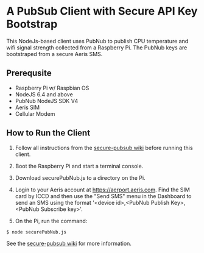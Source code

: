 # A PubSub Client with Secure API Key Bootstrap
This NodeJs-based client uses PubNub to publish CPU temperature and wifi signal strength collected from a Raspberry Pi. The PubNub keys are bootstraped from a secure Aeris SMS.
## Prerequsite
* Raspberry Pi w/ Raspbian OS
* NodeJS 6.4 and above
* PubNub NodeJS SDK V4
* Aeris SIM
* Cellular Modem

## How to Run the Client
1. Follow all instructions from the [secure-pubsub wiki](https://github.com/aerisiot/secure-pubsub/wiki) before running this client.

2. Boot the Raspberry Pi and start a terminal console.

3. Download securePubNub.js to a directory on the Pi.

4. Login to your Aeris account at https://aerport.aeris.com. Find the SIM card by ICCD and then use the "Send SMS" menu in the Dashboard to send an SMS using the format '<device id\>,<PubNub Publish Key\>,<PubNub Subscribe key\>'.

5. On the Pi, run the command:
```sh
$ node securePubNub.js
```

See the [secure-pubsub wiki](https://github.com/aerisiot/secure-pubsub/wiki) for more information.
